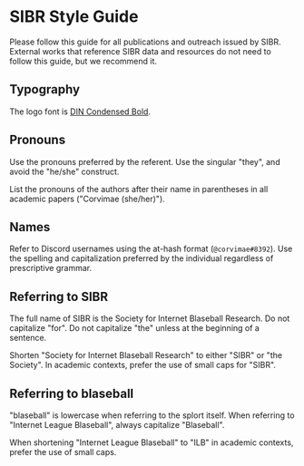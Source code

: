 # SIBR Style Guide

Please follow this guide for all publications and outreach issued by SIBR. External works that reference SIBR data 
and resources do not need to follow this guide, but we recommend it.

## Typography

The logo font is [DIN Condensed Bold](https://github.com/govex/govex.github.io/tree/master/fonts/din-condensed).

## Pronouns

Use the pronouns preferred by the referent. Use the singular "they", and avoid the "he/she" construct.

List the pronouns of the authors after their name in parentheses in all academic papers ("Corvimae (she/her)").

## Names

Refer to Discord usernames using the at-hash format (`@corvimae#8392`). Use the spelling and capitalization preferred by
the individual regardless of prescriptive grammar.

## Referring to SIBR

The full name of SIBR is the Society for Internet Blaseball Research. Do not capitalize "for". Do not capitalize "the" unless
at the beginning of a sentence.

Shorten "Society for Internet Blaseball Research" to either "SIBR" or "the Society". In academic contexts, prefer the use of small
caps for "SIBR".

## Referring to blaseball

"blaseball" is lowercase when referring to the splort itself. When referring to "Internet League Blaseball", always capitalize "Blaseball".

When shortening "Internet League Blaseball" to "ILB" in academic contexts, prefer the use of small caps.
